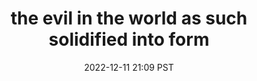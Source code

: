 ---
title: "the evil in the world as such solidified into form"
date: 2022-12-11 21:09 PST
related:
  - it became a perfect representation of what it was
tags:
  - Fragment
  - Trip Report
---
